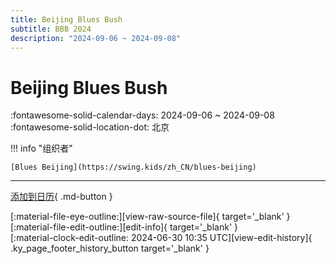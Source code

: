 ```yaml
---
title: Beijing Blues Bush
subtitle: BBB 2024
description: "2024-09-06 ~ 2024-09-08"
---
```


# Beijing Blues Bush 

:fontawesome-solid-calendar-days: 2024-09-06 ~ 2024-09-08  
:fontawesome-solid-location-dot: 北京  

!!! info "组织者"

    [Blues Beijing](https://swing.kids/zh_CN/blues-beijing)  

---

[添加到日历](https://swing.news/ics/2024/zh_CN/beijing-blues-bush-2024){ .md-button }

<div class="ky_page_footer" markdown>
<div class="ky_page_footer_trailing" markdown="span">
[:material-file-eye-outline:][view-raw-source-file]{ target='_blank' }
[:material-file-edit-outline:][edit-info]{ target='_blank' }
</div>
<div class="ky_page_footer_leading" markdown="span">
[:material-clock-edit-outline: 2024-06-30 10:35 UTC][view-edit-history]{ .ky_page_footer_history_button target='_blank' }
</div>
</div>

[view-raw-source-file]: https://github.com/swingdance/events/blob/main/2024/zh_CN/beijing-blues-bush-2024.json "查看原始源文件"
[edit-info]: https://github.com/swingdance/events/issues/new?assignees=&labels=update+event&projects=&template=03-update_entity.yml&title=%5B2024%2Fzh_CN%5D%20Update%20Event%3A%20Beijing%20Blues%20Bush&region=zh_CN&year=2024&id=beijing-blues-bush-2024&name=Beijing%20Blues%20Bush&org_id=blues-beijing "编辑信息"

[view-edit-history]: https://github.com/swingdance/events/commits/main/2024/zh_CN/beijing-blues-bush-2024.json "查看编辑历史"
